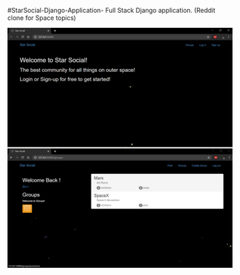 #StarSocial-Django-Application-
Full Stack Django application. (Reddit clone for Space topics)

![](readImages/capture.PNG)
![](readImages/groups.PNG)
